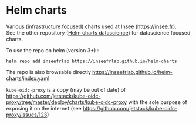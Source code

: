 # Helm charts  

Various (infrastructure focused) charts used at Insee (https://insee.fr).  
See the other repository ([Helm charts datascience](https://github.com/inseefrlab/helm-charts-datascience)) for datascience focused charts.   

To use the repo on helm (version 3+) :  
```
helm repo add inseefrlab https://inseefrlab.github.io/helm-charts
```  

The repo is also browsable directly https://inseefrlab.github.io/helm-charts/index.yaml

`kube-oidc-proxy` is a copy (may be out of date) of https://github.com/jetstack/kube-oidc-proxy/tree/master/deploy/charts/kube-oidc-proxy with the sole purpose of exposing it on the internet (see https://github.com/jetstack/kube-oidc-proxy/issues/123)
